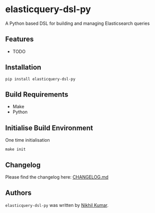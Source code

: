 # elasticquery-dsl-py

A Python based DSL for building and managing Elasticsearch queries

## Features
* TODO

## Installation
```
pip install elasticquery-dsl-py
```

## Build Requirements
- Make
- Python

## Initialise Build Environment
One time initialisation
```
make init
```

## Changelog

Please find the changelog here: [CHANGELOG.md](CHANGELOG.md)

## Authors

`elasticquery-dsl-py` was written by [Nikhil Kumar](mailto:nikhil.kumar@workindia.in).
